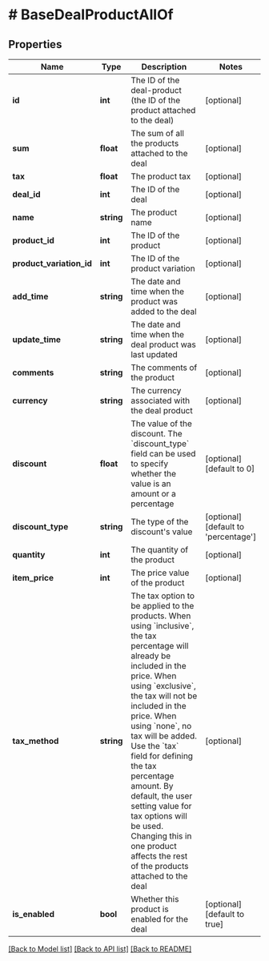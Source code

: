 # # BaseDealProductAllOf

## Properties

Name | Type | Description | Notes
------------ | ------------- | ------------- | -------------
**id** | **int** | The ID of the deal-product (the ID of the product attached to the deal) | [optional]
**sum** | **float** | The sum of all the products attached to the deal | [optional]
**tax** | **float** | The product tax | [optional]
**deal_id** | **int** | The ID of the deal | [optional]
**name** | **string** | The product name | [optional]
**product_id** | **int** | The ID of the product | [optional]
**product_variation_id** | **int** | The ID of the product variation | [optional]
**add_time** | **string** | The date and time when the product was added to the deal | [optional]
**update_time** | **string** | The date and time when the deal product was last updated | [optional]
**comments** | **string** | The comments of the product | [optional]
**currency** | **string** | The currency associated with the deal product | [optional]
**discount** | **float** | The value of the discount. The &#x60;discount_type&#x60; field can be used to specify whether the value is an amount or a percentage | [optional] [default to 0]
**discount_type** | **string** | The type of the discount&#39;s value | [optional] [default to 'percentage']
**quantity** | **int** | The quantity of the product | [optional]
**item_price** | **int** | The price value of the product | [optional]
**tax_method** | **string** | The tax option to be applied to the products. When using &#x60;inclusive&#x60;, the tax percentage will already be included in the price. When using &#x60;exclusive&#x60;, the tax will not be included in the price. When using &#x60;none&#x60;, no tax will be added. Use the &#x60;tax&#x60; field for defining the tax percentage amount. By default, the user setting value for tax options will be used. Changing this in one product affects the rest of the products attached to the deal | [optional]
**is_enabled** | **bool** | Whether this product is enabled for the deal | [optional] [default to true]

[[Back to Model list]](../../README.md#models) [[Back to API list]](../../README.md#endpoints) [[Back to README]](../../README.md)
